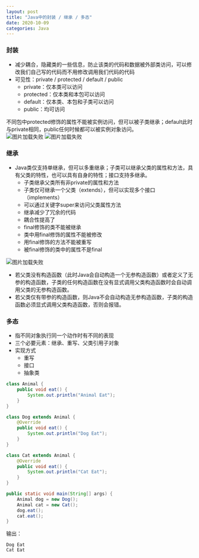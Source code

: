 ```yaml
---
layout: post
title: "Java中的封装 / 继承 / 多态"
date: 2020-10-09
categories: Java
---
```



### **封装**

* 减少耦合，隐藏类的一些信息，防止该类的代码和数据被外部类访问，可以修改我们自己写的代码而不用修改调用我们代码的代码
* 可见性：private / protected / default / public
    + private：仅本类可以访问<br>
    + protected：仅本类和本包可以访问<br>
    + default：仅本类、本包和子类可以访问<br>
    + public：均可访问

不同包中protected修饰的属性不能被实例访问，但可以被子类继承；default此时与private相同，public任何时候都可以被实例对象访问。<br>
![图片加载失败](https://maxwell-blog.cn/image/featureOne1.png)
![图片加载失败](https://maxwell-blog.cn/image/featureOne2.png)

### **继承**

* Java类仅支持单继承，但可以多重继承；子类可以继承父类的属性和方法，具有父类的特性，也可以具有自身的特性；接口支持多继承。
    + 子类继承父类所有非private的属性和方法<br>
    + 子类仅可继承一个父类（extends），但可以实现多个接口（implements）<br>
    + 可以通过关键字super来访问父类属性方法<br>
    + 继承减少了冗余的代码<br>
    + 耦合性提高了<br>
    + final修饰的类不能被继承<br>
    + 类中用final修饰的属性不能被修改<br>
    + 用final修饰的方法不能被重写<br>
    + 被final修饰的类中的属性不是final

![图片加载失败](https://maxwell-blog.cn/image/featureTwo1.png)

* 若父类没有构造函数（此时Java会自动构造一个无参构造函数）或者定义了无参的构造函数，子类的任何构造函数在没有显式调用父类构造函数时会自动调用父类的无参构造函数。
* 若父类仅有带参的构造函数，则Java不会自动构造无参构造函数，子类的构造函数必须显式调用父类构造函数，否则会报错。


### **多态**
* 指不同对象执行同一个动作时有不同的表现
* 三个必要元素：继承、重写、父类引用子对象
* 实现方式
    + 重写  
    + 接口  
    + 抽象类  

``` java
class Animal {
    public void eat() {
        System.out.println("Animal Eat");
    }
}

class Dog extends Animal {
    @Override
    public void eat() {
        System.out.println("Dog Eat");
    }
}

class Cat extends Animal {
    @Override
    public void eat() {
        System.out.println("Cat Eat");
    }
}
```

``` java
public static void main(String[] args) {
    Animal dog = new Dog();
    Animal cat = new Cat();
    dog.eat();
    cat.eat();
}
```
输出：
```
Dog Eat
Cat Eat
```



